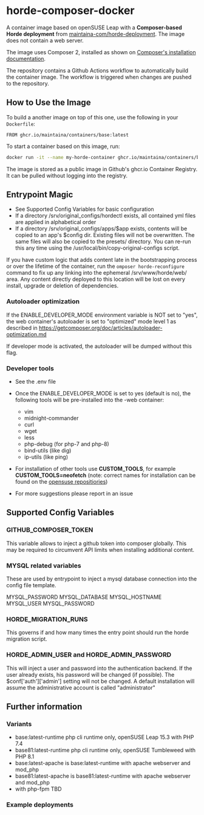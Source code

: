 # horde-composer-docker

A container image based on openSUSE Leap with a **Composer-based Horde deployment** from [maintaina-com/horde-deployment](https://github.com/maintaina-com/horde-deployment).
The image does not contain a web server.

The image uses Composer 2, installed as shown on [Composer's installation documentation](https://getcomposer.org/doc/faqs/how-to-install-composer-programmatically.md).

The repository contains a Github Actions workflow to automatically build the container image. The workflow is triggered when changes are pushed to the repository.

## How to Use the Image

To build a another image on top of this one, use the following in your `Dockerfile`:
```Docker
FROM ghcr.io/maintaina/containers/base:latest
```

To start a container based on this image, run:
```bash
docker run -it --name my-horde-container ghcr.io/maintaina/containers/base:latest
```

The image is stored as a public image in Github's ghcr.io Container Registry. It can
be pulled without logging into the registry.

##  Entrypoint Magic

- See Supported Config Variables for basic configuration
- If a directory /srv/original_configs/hordectl exists, all contained yml files are applied in alphabetical order
- If a directory /srv/original_configs/apps/$app exists, contents will be copied to an app's $config dir. Existing files will not be overwritten.
  The same files will also be copied to the presets/ directory.
  You can re-run this any time using the /usr/local/bin/copy-original-configs script.

If you have custom logic that adds content late in the bootstrapping process or over the lifetime of the container, run the ```omposer horde-reconfigure``` command to fix up any linking into the ephemeral /srv/www/horde/web/ area. Any content directly deployed to this location will be lost on every install, upgrade or deletion of dependencies.

### Autoloader optimization

If the ENABLE_DEVELOPER_MODE environment variable is NOT set to "yes", the web container's autoloader is set to "optimized" mode level 1 as described in https://getcomposer.org/doc/articles/autoloader-optimization.md

If developer mode is activated, the autoloader will be dumped without this flag.

### Developer tools

- See the .env file
- Once the ENABLE_DEVELOPER_MODE is set to yes (default is no), the following tools will be pre-installed into the -web container:
	+ vim
	+ midnight-commander
	+ curl
	+ wget
	+ less
	+ php-debug (for php-7 and php-8)
	+ bind-utils (like dig)
	+ ip-utils (like ping)

- For installation of other tools use **CUSTOM_TOOLS**, for example **CUSTOM_TOOLS=neofetch** (note: correct names for installation can be found on the [opensuse repositiories](https://software.opensuse.org/))

- For more suggestions please report in an issue

## Supported Config Variables

### GITHUB_COMPOSER_TOKEN
This variable allows to inject a github token into composer globally. This may be required to circumvent API limits when installing additional content.

### MYSQL related variables

These are used by entrypoint to inject a mysql database connection into the config file template. 

MYSQL_PASSWORD
MYSQL_DATABASE
MYSQL_HOSTNAME
MYSQL_USER
MYSQL_PASSWORD

### HORDE_MIGRATION_RUNS

This governs if and how many times the entry point should run the horde migration script.

### HORDE_ADMIN_USER and HORDE_ADMIN_PASSWORD

This will inject a user and password into the authentication backend. If the user already exists, his password will be changed (if possible).
The $conf['auth']['admin'] setting will not be changed. A default installation will assume the administrative account is called "administrator"


## Further information

### Variants

- base:latest-runtime php cli runtime only, openSUSE Leap 15.3 with PHP 7.4
- base81:latest-runtime php cli runtime only, openSUSE Tumbleweed with PHP 8.1
- base:latest-apache is base:latest-runtime with apache webserver and mod_php
- base81:latest-apache is base81:latest-runtime with apache webserver and mod_php
- with php-fpm TBD

### Example deployments
